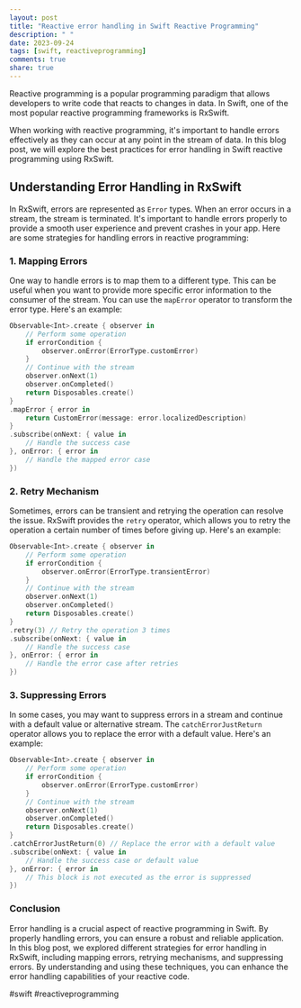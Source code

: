 ```yaml
---
layout: post
title: "Reactive error handling in Swift Reactive Programming"
description: " "
date: 2023-09-24
tags: [swift, reactiveprogramming]
comments: true
share: true
---
```


Reactive programming is a popular programming paradigm that allows developers to write code that reacts to changes in data. In Swift, one of the most popular reactive programming frameworks is RxSwift. 

When working with reactive programming, it's important to handle errors effectively as they can occur at any point in the stream of data. In this blog post, we will explore the best practices for error handling in Swift reactive programming using RxSwift.

## Understanding Error Handling in RxSwift

In RxSwift, errors are represented as `Error` types. When an error occurs in a stream, the stream is terminated. It's important to handle errors properly to provide a smooth user experience and prevent crashes in your app. Here are some strategies for handling errors in reactive programming:

### 1. Mapping Errors

One way to handle errors is to map them to a different type. This can be useful when you want to provide more specific error information to the consumer of the stream. You can use the `mapError` operator to transform the error type. Here's an example:

```swift
Observable<Int>.create { observer in
    // Perform some operation
    if errorCondition {
        observer.onError(ErrorType.customError)
    }
    // Continue with the stream
    observer.onNext(1)
    observer.onCompleted()
    return Disposables.create()
}
.mapError { error in
    return CustomError(message: error.localizedDescription)
}
.subscribe(onNext: { value in
    // Handle the success case
}, onError: { error in
    // Handle the mapped error case
})
```

### 2. Retry Mechanism

Sometimes, errors can be transient and retrying the operation can resolve the issue. RxSwift provides the `retry` operator, which allows you to retry the operation a certain number of times before giving up. Here's an example:

```swift
Observable<Int>.create { observer in
    // Perform some operation
    if errorCondition {
        observer.onError(ErrorType.transientError)
    }
    // Continue with the stream
    observer.onNext(1)
    observer.onCompleted()
    return Disposables.create()
}
.retry(3) // Retry the operation 3 times
.subscribe(onNext: { value in
    // Handle the success case
}, onError: { error in
    // Handle the error case after retries
})
```

### 3. Suppressing Errors

In some cases, you may want to suppress errors in a stream and continue with a default value or alternative stream. The `catchErrorJustReturn` operator allows you to replace the error with a default value. Here's an example:

```swift
Observable<Int>.create { observer in
    // Perform some operation
    if errorCondition {
        observer.onError(ErrorType.customError)
    }
    // Continue with the stream
    observer.onNext(1)
    observer.onCompleted()
    return Disposables.create()
}
.catchErrorJustReturn(0) // Replace the error with a default value
.subscribe(onNext: { value in
    // Handle the success case or default value
}, onError: { error in
    // This block is not executed as the error is suppressed
})
```

### Conclusion

Error handling is a crucial aspect of reactive programming in Swift. By properly handling errors, you can ensure a robust and reliable application. In this blog post, we explored different strategies for error handling in RxSwift, including mapping errors, retrying mechanisms, and suppressing errors. By understanding and using these techniques, you can enhance the error handling capabilities of your reactive code.

#swift #reactiveprogramming